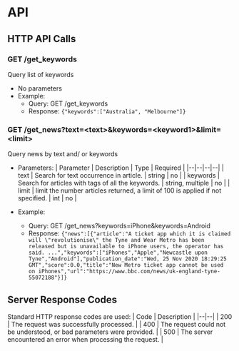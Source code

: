# API

## HTTP API Calls
### GET /get_keywords
Query list of keywords
- No parameters
- Example:
  - Query: GET /get_keywords
  - Response: ```{"keywords":["Australia", "Melbourne"]}```

### GET /get_news?text=\<text\>&keywords=\<keyword1>&limit=\<limit\>
Query news by text and/ or keywords
- Parameters:
  | Parameter | Description | Type | Required |
  |--|--|--|--|
  | text | Search for text occurrence in article. | string | no |
  | keywords | Search for articles with tags of all the keywords. | string, multiple | no |
  | limit | limit the number articles returned, a limit of 100 is applied if not specified. | int | no |

- Example:
  - Query: GET /get_news?keywords=iPhone&keywords=Android
  - Response: ```{"news":[{"article":"A ticket app which it is claimed will \"revolutionise\" the Tyne and Wear Metro has been released but is unavailable to iPhone users, the operator has said. ...","keywords":["iPhones","Apple","Newcastle upon Tyne","Android"],"publication_date":"Wed, 25 Nov 2020 18:29:25 GMT","score":0.0,"title":"New Metro ticket app cannot be used on iPhones","url":"https://www.bbc.com/news/uk-england-tyne-55072188"}]}```

## Server Response Codes
Standard HTTP response codes are used:
| Code | Description |
|--|--|
| 200 | The request was successfully processed. |
| 400 | The request could not be understood, or bad parameters were provided. |
| 500 | The server encountered an error when processing the request. |

